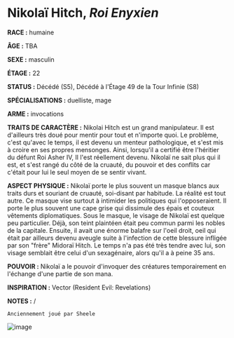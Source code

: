 # Nikolaï Hitch, *Roi Enyxien*

**RACE :** humaine

**ÂGE :** TBA

**SEXE :** masculin

**ÉTAGE :** 22

**STATUS :** Décédé (S5), Décédé à l'Étage 49 de la Tour Infinie (S8)

**SPÉCIALISATIONS :** duelliste, mage

**ARME :** invocations

**TRAITS DE CARACTÈRE :** Nikolai Hitch est un grand manipulateur. Il est d'ailleurs très doué pour mentir pour tout et n'importe quoi. Le problème, c'est qu'avec le temps, il est devenu un menteur pathologique, et s'est mis à croire en ses propres mensonges. Ainsi, lorsqu'il a certifié être l'héritier du défunt Roi Asher IV, Il l'est réellement devenu. Nikolaï ne sait plus qui il est, et s'est rangé du côté de la cruauté, du pouvoir et des conflits car c'était pour lui le seul moyen de se sentir vivant.

**ASPECT PHYSIQUE :** Nikolaï porte le plus souvent un masque blancs aux traits durs et souriant de cruauté, soi-disant par habitude. La réalité est tout autre. Ce masque vise surtout à intimider les politiques qui l'opposeraient. Il porte le plus souvent une cape grise qui dissimule des épais et couteux vêtements diplomatiques. Sous le masque, le visage de Nikolaï est quelque peu particulier. Déjà, son teint plaintéen était peu commun parmi les nobles de la capitale. Ensuite, il avait une énorme balafre sur l'oeil droit, oeil qui était par ailleurs devenu aveugle suite à l'infection de cette blessure infligée par son "frère" Midoraï Hitch. Le temps n'a pas été très tendre avec lui, son visage semblait être celui d'un sexagénaire, alors qu'il a à peine 35 ans.

**POUVOIR :** Nikolaï a le pouvoir d'invoquer des créatures temporairement en l'échange d'une partie de son mana.

**INSPIRATION :** Vector (Resident Evil: Revelations)

**NOTES :** /

`Anciennement joué par Sheele`

![image](https://enyxia.alkanife.fr/images/characters/nikolai.png)
